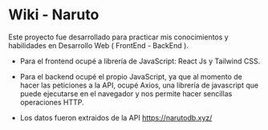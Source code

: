# Wiki - Naruto

Este proyecto fue desarrollado para practicar mis conocimientos y habilidades en Desarrollo Web ( FrontEnd - BackEnd ).

- Para el frontend ocupé a librería de JavaScript: React Js y Tailwind CSS.

- Para el backend ocupé el propio JavaScript, ya que al momento de hacer las peticiones a la API, ocupé Axios, una librería de javascript que puede ejecutarse en el navegador y nos permite hacer sencillas operaciones HTTP.

- Los datos fueron extraidos de la API https://narutodb.xyz/ 
